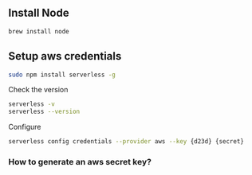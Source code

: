 ## Install Node

```bash
brew install node
```

## Setup aws credentials

```bash
sudo npm install serverless -g
```

Check the version
```bash
serverless -v
serverless --version
```

Configure
```bash
serverless config credentials --provider aws --key {d23d} {secret}
```

### How to generate an aws secret key?
